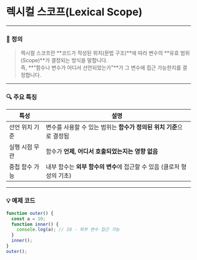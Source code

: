 # 렉시컬 스코프(Lexical Scope)

---

### 📘 정의

> 렉시컬 스코프란 **코드가 작성된 위치(문법 구조)**에 따라 변수의 **유효 범위(Scope)**가 결정되는 방식을 말합니다.  
> 즉, **"함수나 변수가 어디서 선언되었는가"**가 그 변수에 접근 가능한지를 결정합니다.

---

### 🔍 주요 특징

| 특성 | 설명 |
|------|------|
| 선언 위치 기준 | 변수를 사용할 수 있는 범위는 **함수가 정의된 위치 기준**으로 결정됨 |
| 실행 시점 무관 | 함수가 **언제, 어디서 호출되었는지는 영향 없음** |
| 중첩 함수 가능 | 내부 함수는 **외부 함수의 변수**에 접근할 수 있음 (클로저 형성의 기초) |

---

### 💡 예제 코드

```javascript
function outer() {
  const a = 10;
  function inner() {
    console.log(a); // 10 - 외부 변수 접근 가능
  }
  inner();
}
outer();


